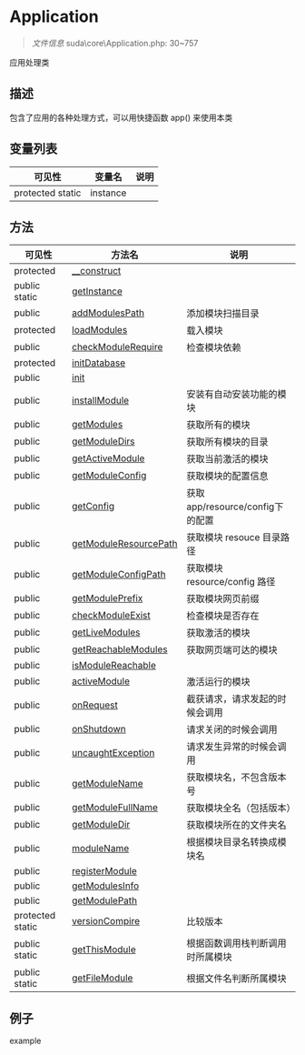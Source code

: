#  Application 

> *文件信息* suda\core\Application.php: 30~757


应用处理类


## 描述




包含了应用的各种处理方式，可以用快捷函数 app() 来使用本类



## 变量列表
| 可见性 |  变量名   | 说明 |
|--------|----|------|
| protected  static  | instance | | 

## 方法

| 可见性 | 方法名 | 说明 |
|--------|-------|------|
|  protected  |[__construct](Application/__construct.md) |  |
|  public  static|[getInstance](Application/getInstance.md) |  |
|  public  |[addModulesPath](Application/addModulesPath.md) | 添加模块扫描目录 |
|  protected  |[loadModules](Application/loadModules.md) | 载入模块 |
|  public  |[checkModuleRequire](Application/checkModuleRequire.md) | 检查模块依赖 |
|  protected  |[initDatabase](Application/initDatabase.md) |  |
|  public  |[init](Application/init.md) |  |
|  public  |[installModule](Application/installModule.md) | 安装有自动安装功能的模块 |
|  public  |[getModules](Application/getModules.md) | 获取所有的模块 |
|  public  |[getModuleDirs](Application/getModuleDirs.md) | 获取所有模块的目录 |
|  public  |[getActiveModule](Application/getActiveModule.md) | 获取当前激活的模块 |
|  public  |[getModuleConfig](Application/getModuleConfig.md) | 获取模块的配置信息 |
|  public  |[getConfig](Application/getConfig.md) | 获取app/resource/config下的配置 |
|  public  |[getModuleResourcePath](Application/getModuleResourcePath.md) | 获取模块 resouce 目录路径 |
|  public  |[getModuleConfigPath](Application/getModuleConfigPath.md) | 获取模块 resource/config 路径 |
|  public  |[getModulePrefix](Application/getModulePrefix.md) | 获取模块网页前缀 |
|  public  |[checkModuleExist](Application/checkModuleExist.md) | 检查模块是否存在 |
|  public  |[getLiveModules](Application/getLiveModules.md) | 获取激活的模块 |
|  public  |[getReachableModules](Application/getReachableModules.md) | 获取网页端可达的模块 |
|  public  |[isModuleReachable](Application/isModuleReachable.md) |  |
|  public  |[activeModule](Application/activeModule.md) | 激活运行的模块 |
|  public  |[onRequest](Application/onRequest.md) | 截获请求，请求发起的时候会调用 |
|  public  |[onShutdown](Application/onShutdown.md) | 请求关闭的时候会调用 |
|  public  |[uncaughtException](Application/uncaughtException.md) | 请求发生异常的时候会调用 |
|  public  |[getModuleName](Application/getModuleName.md) | 获取模块名，不包含版本号 |
|  public  |[getModuleFullName](Application/getModuleFullName.md) | 获取模块全名（包括版本） |
|  public  |[getModuleDir](Application/getModuleDir.md) | 获取模块所在的文件夹名 |
|  public  |[moduleName](Application/moduleName.md) | 根据模块目录名转换成模块名 |
|  public  |[registerModule](Application/registerModule.md) |  |
|  public  |[getModulesInfo](Application/getModulesInfo.md) |  |
|  public  |[getModulePath](Application/getModulePath.md) |  |
|  protected  static|[versionCompire](Application/versionCompire.md) | 比较版本 |
|  public  static|[getThisModule](Application/getThisModule.md) | 根据函数调用栈判断调用时所属模块 |
|  public  static|[getFileModule](Application/getFileModule.md) | 根据文件名判断所属模块 |
 

## 例子

example